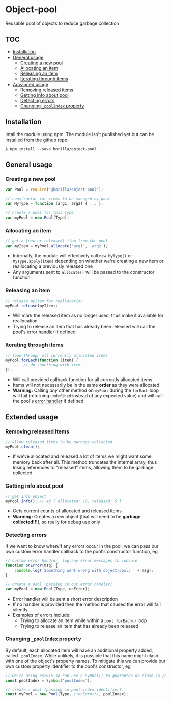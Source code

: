 # Object-pool

Reusable pool of objects to reduce garbage collection

## TOC

* [Installation](#installation)
* [General usage](#general-usage)
  * [Creating a new pool](#creating-a-new-pool)
  * [Allocating an item](#allocating-an-item)
  * [Releasing an item](#releasing-an-item)
  * [Iterating through items](#iterating-through-items)
* [Advanced usage](#advanced-usage)
  * [Removing released items](#removing-released-items)
  * [Getting info about pool](#getting-info-about-pool)
  * [Detecting errors](#detecting-errors)
  * [Changing `_poolIndex` property](#changing-_poolindex-property)

## Installation

Intall the module using npm. The module isn't published yet but can be installed from the github repo:
```shell
$ npm install --save borilla/object-pool
```

## General usage

### Creating a new pool

```javascript
var Pool = require('@borilla/object-pool');

// constructor for items to be managed by pool
var MyType = function (arg1, arg2) { ... };

// create a pool for this type
var myPool = new Pool(Type);
```

### Allocating an item

```javascript
// get a [new or released] item from the pool
var myItem = myPool.allocate('arg1', 'arg2');
```
* Internally, the module will effectively call `new MyType()` or `MyType.apply(item)` depending on whether we're creating a new item or reallocating a previously released one
* Any arguments sent to `allocate()` will be passed to the constructor function

### Releasing an item

```javascript
// release myItem for reallocation
myPool.release(myItem);
```
* Will mark the released item as no longer used, thus make it available for reallocation
* Trying to release an item that has already been released will call the pool's [error handler](#detecting-errors) if defined

### Iterating through items

```javascript
// loop through all currently allocated items
myPool.forEach(function (item) {
	... // do something with item
});
```
* Will call provided callback function for all currently allocated items
* Items will not necessarily be in the same **order** as they were allocated
* **Warning:** Calling _any_ other method on `myPool` during the `forEach` loop will fail (returning `undefined` instead of any expected value) and will call the pool's [error handler](#detecting-errors) if defined

## Extended usage

### Removing released items

```javascript
// allow released items to be garbage collected
myPool.clean();
```
* If we've allocated and released a lot of items we might want some memory back after all. This method truncates the internal array, thus losing references to "released" items, allowing them to be garbage collected

### Getting info about pool

```javascript
// get info object
myPool.info(); // eg { allocated: 10, released: 5 }
```
* Gets current counts of allocated and released items
* **Warning:** Creates a new object [that will need to be **garbage collected!!!**], so really for debug use only

### Detecting errors

If we want to know when/if any errors occur in the pool, we can pass our own custom error handler
callback to the pool's constructor function, eg

```javascript
// custom error handler, log any error messages to console
function onError(msg) {
	console.log('Something went wrong with object-pool: ' + msg);
}

// create a pool (passing in our error handler)
var myPool = new Pool(Type, onError);
```
* Error handler will be sent a short error description
* If no handler is provided then the method that caused the error will fail silently
* Examples of errors include:
  * Trying to allocate an item while within a `pool.forEach()` loop
  * Trying to release an item that has already been released

### Changing `_poolIndex` property

By default, each allocated item will have an additional property added, called `_poolIndex`.
While unlikely, it is possible that this name might clash with one of the object's property
names. To mitigate this we can provide our own custom property identifier to the pool's
constructor, eg

```javascript
// we're using es2015 so can use a Symbol() to guarantee no clash is possible :)
const poolIndex = Symbol('poolIndex');

// create a pool (passing in pool-index identifier)
const myPool = new Pool(Type, /*onError*/, poolIndex);
```

